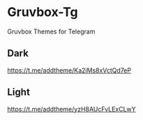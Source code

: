 # Gruvbox-Tg
Gruvbox Themes for Telegram

## Dark
https://t.me/addtheme/Ka2iMs8xVctQd7eP

## Light
https://t.me/addtheme/yzH8AUcFvLExCLwY
